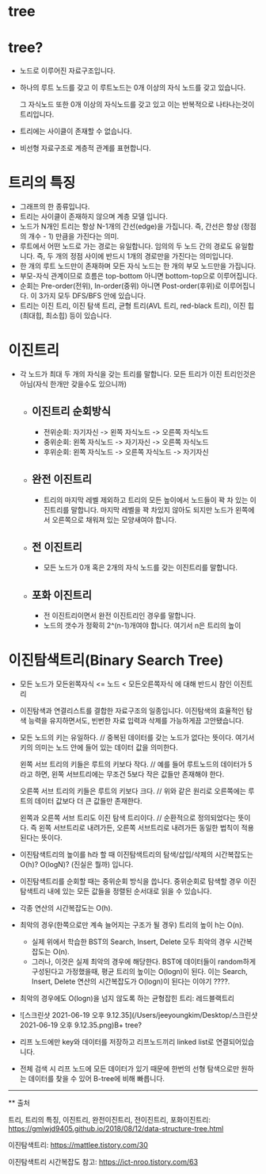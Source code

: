 # **tree**

# tree?

- 노드로 이루어진 자료구조입니다.

- 하나의 루트 노드를 갖고 이 루트노드는 0개 이상의 자식 노드를 갖고 있습니다.

  그 자식노드 또한 0개 이상의 자식노드를 갖고 있고 이는 반복적으로 나타나는것이 트리입니다.

- 트리에는 사이클이 존재할 수 없습니다.

- 비선형 자료구조로 계층적 관계를 표현합니다.

# 트리의 특징

- 그래프의 한 종류입니다.
- 트리는 사이클이 존재하지 않으며 계층 모델 입니다.
- 노드가 N개인 트리는 항상 N-1개의 간선(edge)을 가집니다.
  즉, 간선은 항상 (정점의 개수 - 1) 만큼을 가진다는 의미.
- 루트에서 어떤 노드로 가는 경로는 유일합니다.
  임의의 두 노드 간의 경로도 유일합니다. 즉, 두 개의 정점 사이에 반드시 1개의 경로만을 가진다는 의미입니다.
- 한 개의 루트 노드만이 존재하며 모든 자식 노드는 한 개의 부모 노드만을 가집니다.
- 부모-자식 관계이므로 흐름은 top-bottom 아니면 bottom-top으로 이루어집니다.
- 순회는 Pre-order(전위), In-order(중위) 아니면 Post-order(후위)로 이루어집니다. 이 3가지 모두 DFS/BFS 안에 있습니다.
- 트리는 이진 트리, 이진 탐색 트리, 균형 트리(AVL 트리, red-black 트리), 이진 힙(최대힙, 최소힙) 등이 있습니다.



# 이진트리

- 각 노드가 최대 두 개의 자식을 갖는 트리를 말합니다. 모든 트리가 이진 트리인것은 아님(자식 한개만 갖을수도 있으니까)

  - ## 이진트리 순회방식

    - 전위순회: 자기자신 -> 왼쪽 자식노드 -> 오른쪽 자식노드
    - 중위순회: 왼쪽 자식노드 -> 자기자신 -> 오른쪽 자식노드
    - 후위순회: 왼쪽 자식노드 -> 오른쪽 자식노드 -> 자기자신

    

  - ## 완전 이진트리

    - 트리의 마지막 레벨 제외하고 트리의 모든 높이에서 노드들이 꽉 차 있는 이진트리를 말합니다. 마지막 레벨을 꽉 차있지 않아도 되지만 노드가 왼쪽에서 오른쪽으로 채워져 있는 모양새여야 합니다.

    

  - ## 전 이진트리

    - 모든 노드가 0개 혹은 2개의 자식 노드를 갖는 이진트리를 말합니다.

    

  - ## 포화 이진트리

    - 전 이진트리이면서 완전 이진트리인 경우를 말합니다.
    - 노드의 갯수가 정확히 2^(n-1)개여야 합니다. 여기서 n은 트리의 높이

# 이진탐색트리(Binary Search Tree)

- 모든 노드가 모든왼쪽자식 <= 노드 < 모든오른쪽자식 에 대해 반드시 참인 이진트리

- 이진탐색과 연결리스트를 결합한 자료구조의 일종입니다. 이진탐색의 효율적인 탐색 능력을 유지하면서도, 빈번한 자료 입력과 삭제를 가능하게끔 고안됐습니다.

- 모든 노드의 키는 유일하다. // 중복된 데이터를 갖는 노드가 없다는 뜻이다. 여기서 키의 의미는 노드 안에 들어 있는 데이터 값을 의미한다.

  왼쪽 서브 트리의 키들은 루트의  키보다 작다. // 예를 들어 루트노드의 데이터가 5라고 하면, 왼쪽 서브트리에는 무조건 5보다 작은 값들만 존재해야 한다.

  오른쪽 서브 트리의 키들은 루트의 키보다 크다. // 위와 같은 원리로 오른쪽에는 루트의 데이터 값보다 더 큰 값들만 존재한다.

  왼쪽과 오른쪽 서브 트리도 이진 탐색 트리이다. // 순환적으로 정의되었다는 뜻이다. 즉 왼쪽 서브트리로 내려가든, 오른쪽 서브트리로 내려가든 동일한 법칙이 적용된다는 뜻이다.

- 이진탐색트리의 높이를 h라 할 때 이진탐색트리의 탐색/삽입/삭제의 시간복잡도는 O(h)? O(logN)? (진실은 뭘까) 입니다.

- 이진탐색트리를 순회할 때는 중위순회 방식을 씁니다. 중위순회로 탐색할 경우 이진탐색트리 내에 있는 모든 값들을 정렬된 순서대로 읽을 수 있습니다.

- 각종 연산의 시간복잡도는 O(h).

- 최악의 경우(한쪽으로만 계속 늘어지는 구조가 될 경우) 트리의 높이 h는 O(n).
  - 실제 위에서 학습한 BST의 Search, Insert, Delete 모두 최악의 경우 시간복잡도는 O(n).
  - 그러나, 이것은 실제 최악의 경우에 해당한다. BST에 데이터들이 random하게 구성된다고 가정했을때, 평균 트리의 높이는 O(logn)이 된다. 이는 Search, Insert, Delete 연산의 시간복잡도가 O(logn)이 된다는 이야기 ????.

- 최악의 경우에도 O(logn)을 넘지 않도록 하는 균형잡힌 트리: 레드블랙트리 
- ![스크린샷 2021-06-19 오후 9.12.35](/Users/jeeyoungkim/Desktop/스크린샷 2021-06-19 오후 9.12.35.png)B+ tree?

- 리프 노드에만 key와 데이터를 저장하고 리프노드끼리 linked list로 연결되어있습니다.
- 전체 검색 시 리프 노드에 모든 데이터가 있기 때문에 한번의 선형 탐색으로만 원하는 데이터를 찾을 수 있어 B-tree에 비해 빠릅니다.









------

** 출처

트리, 트리의 특징, 이진트리, 완전이진트리, 전이진트리, 포화이진트리: https://gmlwjd9405.github.io/2018/08/12/data-structure-tree.html

이진탐색트리: https://mattlee.tistory.com/30

이진탐색트리 시간복잡도 참고: https://ict-nroo.tistory.com/63